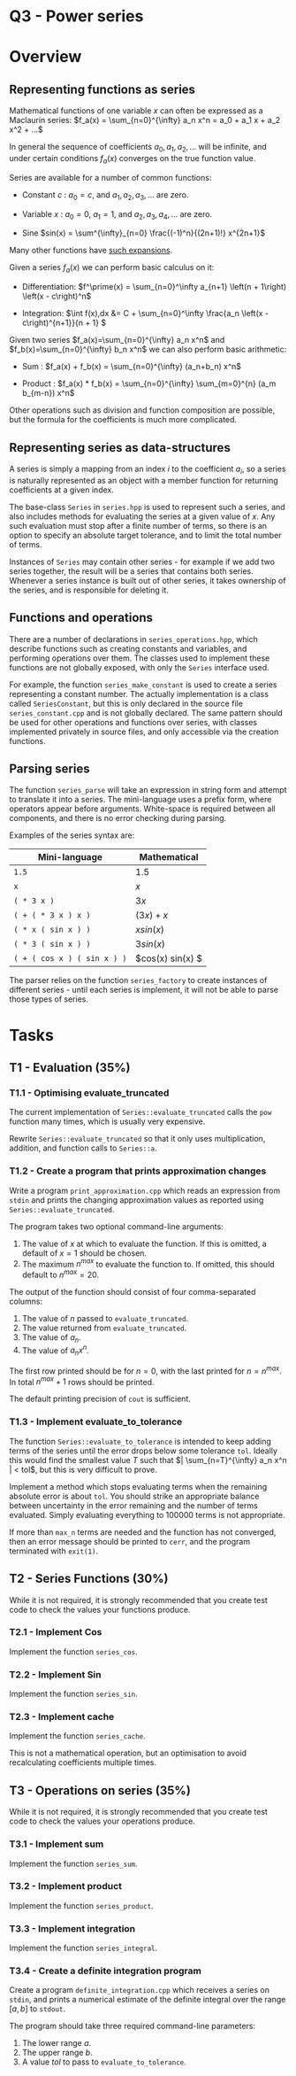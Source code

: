 Q3 - Power series
=================

Overview
========

Representing functions as series
--------------------------------

Mathematical functions of one variable $x$ can often be expressed as a Maclaurin series:
$f_a(x) = \sum_{n=0}^{\infty} a_n x^n = a_0 + a_1 x + a_2 x^2 + ...$

In general the sequence of coefficients $a_0,a_1,a_2,...$ will be infinite,
and under certain conditions $f_a(x)$ converges on the true function value.

Series are available for a number of common functions:

- Constant $c$ : $a_0=c$, and $a_1,a_2,a_3,...$ are zero.

- Variable $x$ : $a_0=0$, $a_1=1$, and $a_2,a_3,a_4,...$ are zero.

- Sine $sin(x) = \sum^{\infty}_{n=0} \frac{(-1)^n}{(2n+1)!} x^{2n+1}$

Many other functions have [such expansions](https://en.wikipedia.org/wiki/Taylor_series#List_of_Maclaurin_series_of_some_common_functions).

Given a series $f_a(x)$ we can perform basic calculus on it:

- Differentiation: $f^\prime(x) = \sum_{n=0}^\infty a_{n+1} \left(n + 1\right) \left(x - c\right)^n$

- Integration: $\int f(x)\,dx &= C + \sum_{n=0}^\infty \frac{a_n \left(x - c\right)^{n+1}}{n + 1} $

Given two series $f_a(x)=\sum_{n=0}^{\infty} a_n x^n$ and $f_b(x)=\sum_{n=0}^{\infty} b_n x^n$
we can also perform basic arithmetic:

- Sum : $f_a(x) + f_b(x) = \sum_{n=0}^{\infty} (a_n+b_n) x^n$

- Product : $f_a(x) * f_b(x) = \sum_{n=0}^{\infty} \sum_{m=0}^{n} (a_m b_{m-n}) x^n$

Other operations such as division and function composition are possible, but the
formula for the coefficients is much more complicated.

Representing series as data-structures
--------------------------------------

A series is simply a mapping from an index $i$ to the coefficient $a_i$, 
so a series is naturally represented as an object with a member function
for returning coefficients at a given index.

The base-class `Series` in `series.hpp` is used to represent such a series,
and also includes methods for evaluating the series at a given value of $x$.
Any such evaluation must stop after a finite number of terms, so there
is an option to specify an absolute target tolerance, and to limit the total
number of terms.

Instances of `Series` may contain other series - for example if we add two
series together, the result will be a series that contains both series.
Whenever a series instance is built out of other series, it takes ownership
of the series, and is responsible for deleting it.

Functions and operations
------------------------

There are a number of declarations in `series_operations.hpp`,
which describe functions such as creating constants and variables,
and performing operations over them. The classes used to implement
these functions are not globally exposed, with only the `Series`
interface used.

For example, the function `series_make_constant` is used to create
a series representing a constant number. The actually implementation
is a class called `SeriesConstant`, but this is only declared in
the source file `series_constant.cpp` and is not globally declared.
The same pattern should be used for other operations and functions
over series, with classes implemented privately in source files,
and only accessible via the creation functions.

Parsing series
--------------

The function `series_parse` will take an expression in string form
and attempt to translate it into a series. The mini-language
uses a prefix form, where operators appear before arguments. White-space
is required between all components, and there is no error checking during parsing.

Examples of the series syntax are:

|  Mini-language               | Mathematical      |
|------------------------------|-------------------|
| `1.5`                        | $1.5$             |
| `x`                          | $x$               |
| `( * 3 x )`                  | $3 x$             |
| `( + ( * 3 x ) x )`          | $(3 x) + x$       |
| `( * x ( sin x ) )`          | $x sin(x)$        |
| `( * 3 ( sin x ) )`          | $3 sin(x)$        |
| `( + ( cos x ) ( sin x ) )`  | $cos(x) sin(x) $  |

The parser relies on the function `series_factory` to create instances
of different series - until each series is implement, it will not
be able to parse those types of series.

Tasks
=====

T1 - Evaluation (35%)
---------------------

### T1.1 - Optimising evaluate_truncated

The current implementation of `Series::evaluate_truncated` calls the
`pow` function many times, which is usually very expensive.

Rewrite `Series::evaluate_truncated` so that it only uses multiplication,
addition, and function calls to `Series::a`.

### T1.2 - Create a program that prints approximation changes

Write a program `print_approximation.cpp` which reads an
expression from `stdin` and prints the changing approximation
values as reported using `Series::evaluate_truncated`.

The program takes two optional command-line arguments:

1.  The value of $x$ at which to evaluate the function. If this is
    omitted, a default of $x=1$ should be chosen.
2.  The maximum $n^{max}$ to evaluate the function to. If omitted, this
    should default to $n^{max}=20$.

The output of the function should consist of four comma-separated
columns:

1. The value of $n$ passed to `evaluate_truncated`.
2. The value returned from `evaluate_truncated`.
3. The value of $a_n$.
4. The value of $a_n x^n$.

The first row printed should be for $n=0$, with the last
printed for $n=n^{max}$. In total $n^{max}+1$ rows should be
printed.

The default printing precision of `cout` is sufficient.

### T1.3 - Implement evaluate_to_tolerance 

The function `Series::evaluate_to_tolerance` is intended to keep
adding terms of the series until the error drops below some tolerance
`tol`. Ideally this would find the smallest value $T$ such
that $| \sum_{n=T}^{\infty} a_n x^n | < tol$, but this is very
difficult to prove.

Implement a method which stops evaluating terms when the
remaining absolute error is about `tol`. You should strike
an appropriate balance between uncertainty in the error
remaining and the number of terms evaluated. Simply
evaluating everything to 100000 terms is not appropriate.

If more than `max_n` terms are needed and the function
has not converged, then an error message should be 
printed to `cerr`, and the program terminated with `exit(1)`.


T2 - Series Functions (30%)
---------------------------

While it is not required, it is strongly recommended that you create
test code to check the values your functions produce.

### T2.1 - Implement Cos

Implement the function `series_cos`.

### T2.2 - Implement Sin

Implement the function `series_sin`.

### T2.3 - Implement cache

Implement the function `series_cache`.

This is not a mathematical operation, but an optimisation to avoid
recalculating coefficients multiple times.

T3 - Operations on series (35%)
-------------------------------

While it is not required, it is strongly recommended that you create
test code to check the values your operations produce.

### T3.1 - Implement sum

Implement the function `series_sum`.

### T3.2 - Implement product

Implement the function `series_product`.

### T3.3 - Implement integration

Implement the function `series_integral`.

### T3.4 - Create a definite integration program

Create a program `definite_integration.cpp` which
receives a series on `stdin`, and prints a numerical
estimate of the definite integral over the range $[a,b]$
to `stdout`.

The program should take three required command-line parameters:

1. The lower range $a$.
2. The upper range $b$.
3. A value $tol$ to pass to `evaluate_to_tolerance`.

